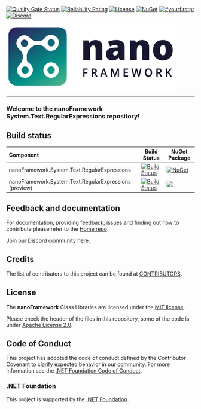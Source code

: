 [![Quality Gate Status](https://sonarcloud.io/api/project_badges/measure?project=nanoframework_lib-nanoFramework.System.Text.RegularExpressions&metric=alert_status)](https://sonarcloud.io/dashboard?id=nanoframework_lib-nanoFramework.System.Text.RegularExpressions) [![Reliability Rating](https://sonarcloud.io/api/project_badges/measure?project=nanoframework_lib-nanoFramework.System.Text.RegularExpressions&metric=reliability_rating)](https://sonarcloud.io/dashboard?id=nanoframework_lib-nanoFramework.System.Text.RegularExpressions) [![License](https://img.shields.io/badge/License-MIT-blue.svg)](LICENSE) [![NuGet](https://img.shields.io/nuget/dt/nanoFramework.System.Text.svg?label=NuGet&style=flat&logo=nuget)](https://www.nuget.org/packages/nanoFramework.System.Text/) [![#yourfirstpr](https://img.shields.io/badge/first--timers--only-friendly-blue.svg)](https://github.com/nanoframework/Home/blob/master/CONTRIBUTING.md)
[![Discord](https://img.shields.io/discord/478725473862549535.svg?logo=discord&logoColor=white&label=Discord&color=7289DA)](https://discord.gg/gCyBu8T)

![nanoFramework logo](https://github.com/nanoframework/Home/blob/master/resources/logo/nanoFramework-repo-logo.png)

-----

### Welcome to the **nanoFramework** System.Text.RegularExpressions repository!

## Build status

| Component | Build Status | NuGet Package |
|:-|---|---|
| nanoFramework.System.Text.RegularExpressions | [![Build Status](https://dev.azure.com/nanoframework/nanoFramework.System.Text.RegularExpressions/_apis/build/status/nanoframework.lib-nanoFramework.System.Text.RegularExpressions?branchName=master)](https://dev.azure.com/nanoframework/nanoFramework.System.Text.RegularExpressions/_build/latest?definitionId=57&branchName=master) | [![NuGet](https://img.shields.io/nuget/v/nanoFramework.System.Text.RegularExpressions.svg?label=NuGet&style=flat&logo=nuget)](https://www.nuget.org/packages/nanoFramework.System.Text.RegularExpressions/)  |
| nanoFramework.System.Text.RegularExpressions (preview) | [![Build Status](https://dev.azure.com/nanoframework/nanoFramework.System.Text.RegularExpressions/_apis/build/status/nanoframework.lib-nanoFramework.System.Text.RegularExpressions?branchName=develop)](https://dev.azure.com/nanoframework/nanoFramework.System.Text.RegularExpressions/_build/latest?definitionId=57&branchName=develop) | [![](https://badgen.net/badge/NuGet/preview/D7B023?icon=https://simpleicons.now.sh/azuredevops/fff)](https://dev.azure.com/nanoframework/feed/_packaging?_a=package&feed=sandbox&package=nanoFramework.nanoFramework.System.Text.RegularExpressions&protocolType=NuGet&view=overview) |

## Feedback and documentation

For documentation, providing feedback, issues and finding out how to contribute please refer to the [Home repo](https://github.com/nanoframework/Home).

Join our Discord community [here](https://discord.gg/gCyBu8T).

## Credits

The list of contributors to this project can be found at [CONTRIBUTORS](https://github.com/nanoframework/Home/blob/master/CONTRIBUTORS.md).

## License

The **nanoFramework** Class Libraries are licensed under the [MIT license](LICENSE.md).

Please check the header of the files in this repository, some of the code is under [Apache License 2.0](http://www.apache.org/licenses/LICENSE-2.0).

## Code of Conduct

This project has adopted the code of conduct defined by the Contributor Covenant to clarify expected behavior in our community.
For more information see the [.NET Foundation Code of Conduct](https://dotnetfoundation.org/code-of-conduct).

### .NET Foundation

This project is supported by the [.NET Foundation](https://dotnetfoundation.org).
